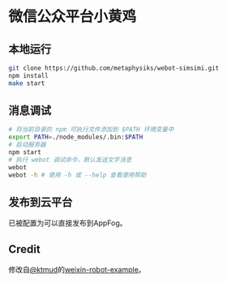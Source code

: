 # 微信公众平台小黄鸡

## 本地运行

```bash
git clone https://github.com/metaphysiks/webot-simsimi.git
npm install
make start
```

## 消息调试

```bash
# 将当前目录的 npm 可执行文件添加到 $PATH 环境变量中
export PATH=./node_modules/.bin:$PATH
# 启动服务器
npm start
# 执行 webot 调试命令，默认发送文字消息
webot 
webot -h # 使用 -h 或 --help 查看使用帮助
```

## 发布到云平台

已被配置为可以直接发布到AppFog。

## Credit

修改自[@ktmud](://github.com/ktmud)的[weixin-robot-example][robot-example]。

[robot-example]: https://github.com/ktmud/weixin-robot-example
